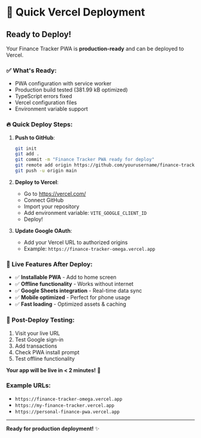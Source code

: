# 🚀 Quick Vercel Deployment

## Ready to Deploy!

Your Finance Tracker PWA is **production-ready** and can be deployed to Vercel.

### ✅ What's Ready:
- PWA configuration with service worker
- Production build tested (381.99 kB optimized)
- TypeScript errors fixed
- Vercel configuration files
- Environment variable support

### 🔥 Quick Deploy Steps:

1. **Push to GitHub**:
   ```bash
   git init
   git add .
   git commit -m "Finance Tracker PWA ready for deploy"
   git remote add origin https://github.com/yourusername/finance-tracker.git
   git push -u origin main
   ```

2. **Deploy to Vercel**:
   - Go to https://vercel.com/
   - Connect GitHub
   - Import your repository
   - Add environment variable: `VITE_GOOGLE_CLIENT_ID`
   - Deploy!

3. **Update Google OAuth**:
   - Add your Vercel URL to authorized origins
   - Example: `https://finance-tracker-omega.vercel.app`

### 🎯 Live Features After Deploy:
- ✅ **Installable PWA** - Add to home screen
- ✅ **Offline functionality** - Works without internet
- ✅ **Google Sheets integration** - Real-time data sync
- ✅ **Mobile optimized** - Perfect for phone usage
- ✅ **Fast loading** - Optimized assets & caching

### 📱 Post-Deploy Testing:
1. Visit your live URL
2. Test Google sign-in
3. Add transactions
4. Check PWA install prompt
5. Test offline functionality

**Your app will be live in < 2 minutes!** 🚀

### Example URLs:
- `https://finance-tracker-omega.vercel.app`
- `https://my-finance-tracker.vercel.app`
- `https://personal-finance-pwa.vercel.app`

---
**Ready for production deployment!** ✨